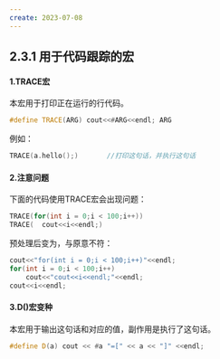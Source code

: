 ```yaml
---
create: 2023-07-08
---
```

## 2.3.1 用于代码跟踪的宏

#### 1.TRACE宏

本宏用于打印正在运行的行代码。

```C++
#define TRACE(ARG) cout<<#ARG<<endl; ARG
```

例如：

```C++
TRACE(a.hello();)		//打印这句话，并执行这句话
```

#### 2.注意问题

下面的代码使用TRACE宏会出现问题：

```C++
TRACE(for(int i = 0;i < 100;i++))
TRACE(	cout<<i<<endl;)
```

预处理后变为，与原意不符：

```C++
cout<<"for(int i = 0;i < 100;i++)"<<endl;
for(int i = 0;i < 100;i++)
    cout<<"cout<<i<<endl;"<<endl;
cout<<i<<endl;
```

#### 3.D()宏变种

本宏用于输出这句话和对应的值，副作用是执行了这句话。

```C++
#define D(a) cout << #a "=[" << a << "]" <<endl;
```

